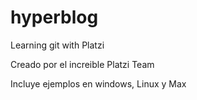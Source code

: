 # hyperblog
Learning git with Platzi


Creado por el increible Platzi Team 

Incluye ejemplos en windows, Linux y Max